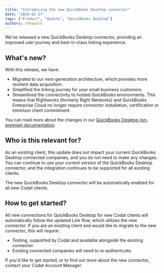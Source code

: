 ```yaml
---
title: "Introducing the new QuickBooks Desktop connector"
date: "2024-02-27"
tags: ["Product", "Update", "QuickBooks Desktop"]
authors: rohoward
---
```


We’ve released a new QuickBooks Desktop connector, providing an improved user journey and best-in-class linking experience. 

<!--truncate-->

## What's new?

With this release, we have: 

- Migrated to our next-generation architecture, which provides more resilient data acquisition. 
- Simplified the linking journey for your small business customers.
- Streamlined the connectivity to hosted QuickBooks environments. This means that Rightworks (formerly Right Networks) and QuickBooks Enterprise Cloud no longer require connector installation, certification or minimum client commitment. 

You can read more about the changes in our [QuickBooks Desktop (on-premise) documentation](/integrations/accounting/quickbooksdesktop/accounting-quickbooksdesktop).

## Who is this relevant for? 

As an existing client, this update does not impact your current QuickBooks Desktop connected companies, and you do not need to make any changes. You can continue to use your current version of the QuickBooks Desktop connector, and the integration continues to be supported for all existing clients. 

The new QuickBooks Desktop connector will be automatically enabled for all new Codat clients.

## How to get started? 

All new connections for QuickBooks Desktop for new Codat clients will automatically follow the updated Link flow, which utilizes the new connector. If you are an existing client and would like to migrate to the new connector, this will require: 

- Testing, supported by Codat and available alongside the existing connector.
- Existing connected companies will need to re-authenticate. 

If you'd like to get started, or to find out more about the new connector, contact your Codat Account Manager.